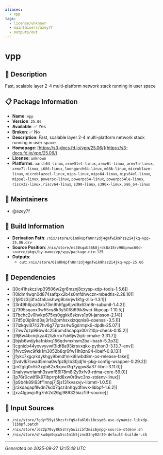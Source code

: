 ```yaml
---
aliases:
  - vpp
tags:
  - license/unknown
  - maintainers/azey7f
  - outputs/out
---
```


# vpp

## 📝 Description

Fast, scalable layer 2-4 multi-platform network stack running in user space

## 📋 Package Information

- **Name**: `vpp`
- **Version**: `25.06`
- **Available**: ✅ Yes
- **Broken**: ✅ No
- **Description**: Fast, scalable layer 2-4 multi-platform network stack running in user space
- **Homepage**: [https://s3-docs.fd.io/vpp/25.06/](https://s3-docs.fd.io/vpp/25.06/)
- **License**: `unknown`
- **Platforms**: `aarch64-linux`, `armv5tel-linux`, `armv6l-linux`, `armv7a-linux`, `armv7l-linux`, `i686-linux`, `loongarch64-linux`, `m68k-linux`, `microblaze-linux`, `microblazeel-linux`, `mips-linux`, `mips64-linux`, `mips64el-linux`, `mipsel-linux`, `powerpc-linux`, `powerpc64-linux`, `powerpc64le-linux`, `riscv32-linux`, `riscv64-linux`, `s390-linux`, `s390x-linux`, `x86_64-linux`
## 👥 Maintainers

- @azey7f


## 🔧 Build Information

- **Derivation Path**: `/nix/store/6in0k0pfn0nr2dj4gmfwik9hzs2i4jkq-vpp-25.06.drv`
- **Source Position**: `/nix/store/ns30sqxb36k8jrds8z18rv96bpnwc60d-source/pkgs/by-name/vp/vpp/package.nix:125`
- **Outputs**:
  - `out`:  `/nix/store/6in0k0pfn0nr2dj4gmfwik9hzs2i4jkq-vpp-25.06`

## 🔗 Dependencies

- [[0c41hskczlvp39506w2gr8mznj8cxysp-xdp-tools-1.5.6]]
- [[0ldm4wqn0d874safqxx2b4s0mfdhwczn-mbedtls-2.28.10]]
- [[1j90z3lj3fn4fahaishwg9blnrjw181g-zlib-1.3.1]]
- [[3r49h6pzz0xb73m9hhfgp6jvd9x63m8r-subunit-1.4.2]]
- [[7395sqanx3w55cy8k3y50f8i69ik8wci-libpcap-1.10.5]]
- [[7bchc2v0hvkp675xs0ggkk6sksvs1p9i-jansson-2.14]]
- [[7d5p0ip9nd3aj3r1a2pmhsxxizqqnis8-openssl-3.5.1]]
- [[7izkqvl87427hv6g77przs4w5gdrmpk9-dpdk-25.07]]
- [[7nw7qzp99bw4c256bm4hcapqx00r210p-check-0.15.2]]
- [[9j8w4bcicjkza42lizkrrx7sb6jw2qik-cmake-3.31.7]]
- [[bjsb6wdjykafnkixq156qdvmxhsm2bai-bash-5.3p3]]
- [[cgnicb44yxvvyvwf3idf8a93krsvxqkx-python3-3.13.7-env]]
- [[fvvc9wc9fkk1m3052b8qr6fw11h8zn94-libelf-0.8.13]]
- [[fykc7xgqrkdykhgy9bmdfmiki8lwbd8m-os-release-fake]]
- [[lvdvlk7cwad5mna0wfpz8jllb30jdj1n-pkg-config-wrapper-0.29.2]]
- [[m2glg0c5k3xgb82x8xpvd3q7ygpw8a37-libnl-3.11.0]]
- [[naivywrriamh3swnf86l78m8l2y9xfv9-rdma-core-59.0]]
- [[p76r0cwlf6k97ibprrpfd8xw0r8wc3nx-stdenv-linux]]
- [[p9b4k89i63ff1nnpj7j5js131kvaxvjv-libmnl-1.0.5]]
- [[r3kdaqapfllvdn7kd07qsz4nhqydfmvk-libbpf-1.6.2]]
- [[xz4lgpwjc9g7nh2d26gj986325iaz1i9-source]]

## 📁 Input Sources

- `/nix/store/7gdyf59yi5hzsfcfq9afa6l6s18csyd6-use-dynamic-libxdp-libbpf.patch`
- `/nix/store/l622p70vy8k5sh7y5wizi5f2mic6ynpg-source-stdenv.sh`
- `/nix/store/shkw4qm9qcw5sc5n1k5jznc83ny02r39-default-builder.sh`

---
*Generated on 2025-09-27 13:15:48 UTC*
